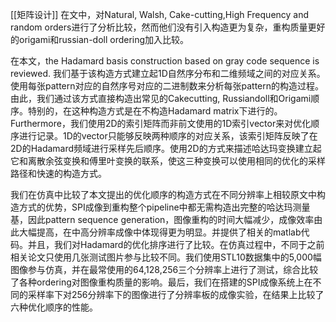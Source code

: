 [[矩阵设计]]
在文中，对Natural, Walsh, Cake-cutting,High Frequency and random orders进行了分析比较，然而他们没有引入构造更为复杂，重构质量更好的origami和russian-doll ordering加入比较。

在本文，the Hadamard basis construction based on gray code sequence is reviewed.  我们基于该构造方式建立起1D自然序分布和二维频域之间的对应关系。使用每张pattern对应的自然序号对应的二进制数来分析每张pattern的构造过程。由此，我们通过该方式直接构造出常见的Cakecutting, Russiandoll和Origami顺序。特别的，在这种构造方式是在不构造Hadamard matrix下进行的。Furthermore，我们使用2D的索引矩阵而非前文使用的1D索引vector来对优化顺序进行记录。1D的vector只能够反映两种顺序的对应关系，该索引矩阵反映了在2D的Hadamard频域进行采样先后顺序。使用2D的方式来描述哈达玛变换建立起它和离散余弦变换和傅里叶变换的联系，使这三种变换可以使用相同的优化的采样路径和快速的构造方式。

我们在仿真中比较了本文提出的优化顺序的构造方式在不同分辨率上相较原文中构造方式的优势，SPI成像到重构整个pipeline中都无需构造出完整的哈达玛测量基，因此pattern sequence generation，图像重构的时间大幅减少，成像效率由此大幅提高，在中高分辨率成像中体现得更为明显。并提供了相关的matlab代码。并且，我们对Hadamard的优化排序进行了比较。在仿真过程中，不同于之前相关论文只使用几张测试图片参与比较不同。我们使用STL10数据集中的5,000幅图像参与仿真，并在最常使用的64,128,256三个分辨率上进行了测试，综合比较了各种ordering对图像重构质量的影响。最后，我们在搭建的SPI成像系统上在不同的采样率下对256分辨率下的图像进行了分辨率板的成像实验，在结果上比较了六种优化顺序的性能。


